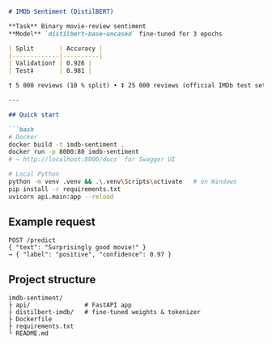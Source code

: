 ```markdown
# IMDb Sentiment (DistilBERT)

**Task** Binary movie-review sentiment  
**Model** `distilbert-base-uncased` fine-tuned for 3 epochs

| Split       | Accuracy |
|-------------|----------|
| Validation† | 0.926 |
| Test‡       | 0.981 |

† 5 000 reviews (10 % split) • ‡ 25 000 reviews (official IMDb test set)

---

## Quick start

```bash
# Docker
docker build -t imdb-sentiment .
docker run -p 8000:80 imdb-sentiment
# → http://localhost:8000/docs  for Swagger UI

# Local Python
python -m venv .venv && .\.venv\Scripts\activate   # on Windows
pip install -r requirements.txt
uvicorn api.main:app --reload
```

## Example request

```http
POST /predict
{ "text": "Surprisingly good movie!" }
→ { "label": "positive", "confidence": 0.97 }
```

## Project structure

```text
imdb-sentiment/
├ api/               # FastAPI app
├ distilbert-imdb/   # fine-tuned weights & tokenizer
├ Dockerfile
├ requirements.txt
└ README.md
```
```
